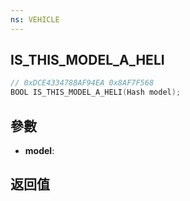 ```yaml
---
ns: VEHICLE
---
```

## IS_THIS_MODEL_A_HELI

```c
// 0xDCE4334788AF94EA 0x8AF7F568
BOOL IS_THIS_MODEL_A_HELI(Hash model);
```


## 參數
* **model**: 

## 返回值
